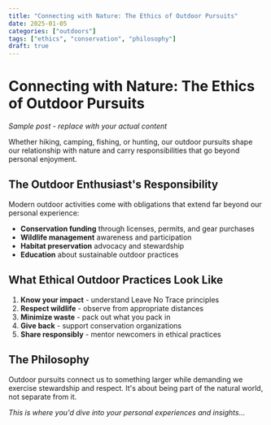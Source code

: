 ```yaml
---
title: "Connecting with Nature: The Ethics of Outdoor Pursuits"
date: 2025-01-05
categories: ["outdoors"]
tags: ["ethics", "conservation", "philosophy"]
draft: true
---
```


# Connecting with Nature: The Ethics of Outdoor Pursuits

*Sample post - replace with your actual content*

Whether hiking, camping, fishing, or hunting, our outdoor pursuits shape our relationship with nature and carry responsibilities that go beyond personal enjoyment.

## The Outdoor Enthusiast's Responsibility

Modern outdoor activities come with obligations that extend far beyond our personal experience:

- **Conservation funding** through licenses, permits, and gear purchases
- **Wildlife management** awareness and participation
- **Habitat preservation** advocacy and stewardship
- **Education** about sustainable outdoor practices

## What Ethical Outdoor Practices Look Like

1. **Know your impact** - understand Leave No Trace principles
2. **Respect wildlife** - observe from appropriate distances
3. **Minimize waste** - pack out what you pack in
4. **Give back** - support conservation organizations
5. **Share responsibly** - mentor newcomers in ethical practices

## The Philosophy

Outdoor pursuits connect us to something larger while demanding we exercise stewardship and respect. It's about being part of the natural world, not separate from it.

*This is where you'd dive into your personal experiences and insights...*